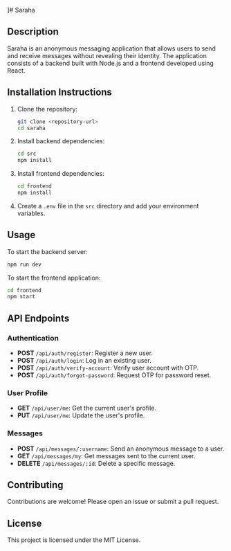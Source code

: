 ]# Saraha

## Description
Saraha is an anonymous messaging application that allows users to send and receive messages without revealing their identity. The application consists of a backend built with Node.js and a frontend developed using React.

## Installation Instructions
1. Clone the repository:
   ```bash
   git clone <repository-url>
   cd saraha
   ```

2. Install backend dependencies:
   ```bash
   cd src
   npm install
   ```

3. Install frontend dependencies:
   ```bash
   cd frontend
   npm install
   ```

4. Create a `.env` file in the `src` directory and add your environment variables.

## Usage
To start the backend server:
```bash
npm run dev
```

To start the frontend application:
```bash
cd frontend
npm start
```

## API Endpoints
### Authentication
- **POST** `/api/auth/register`: Register a new user.
- **POST** `/api/auth/login`: Log in an existing user.
- **POST** `/api/auth/verify-account`: Verify user account with OTP.
- **POST** `/api/auth/forgot-password`: Request OTP for password reset.

### User Profile
- **GET** `/api/user/me`: Get the current user's profile.
- **PUT** `/api/user/me`: Update the user's profile.

### Messages
- **POST** `/api/messages/:username`: Send an anonymous message to a user.
- **GET** `/api/messages/my`: Get messages sent to the current user.
- **DELETE** `/api/messages/:id`: Delete a specific message.

## Contributing
Contributions are welcome! Please open an issue or submit a pull request.

## License
This project is licensed under the MIT License.
